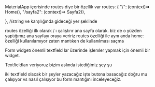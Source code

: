 #

MaterialApp içerisinde routes diye bir özellik var 
routes: {
"/": (context)=> Home(),
"/sayfa2": (context)=> Sayfa2(),

}, //string ve karşılığında gideceği yer şeklinde

routes özelliği ilk olarak / ı çalıştırır ana sayfa olarak. biz de o yüzden yaptığımız ana sayfayı oraya veririz
routes özelliği ile aynı anda home: özelliği kullanılamıyor zaten mantıken de kullanılması saçma

Form widgetı önemli
textfield lar üzerinde işlemler yapmak için önemli bir widget. 

Textfieldları veriyoruz bizim aslında istediğimiz şey şu 

iki textfield olacak bir şeyler yazacağız işte butona basacağız doğru mu çalışıyor vs nasıl çalışıyor bu form mantığını
inceleyeceğiz.